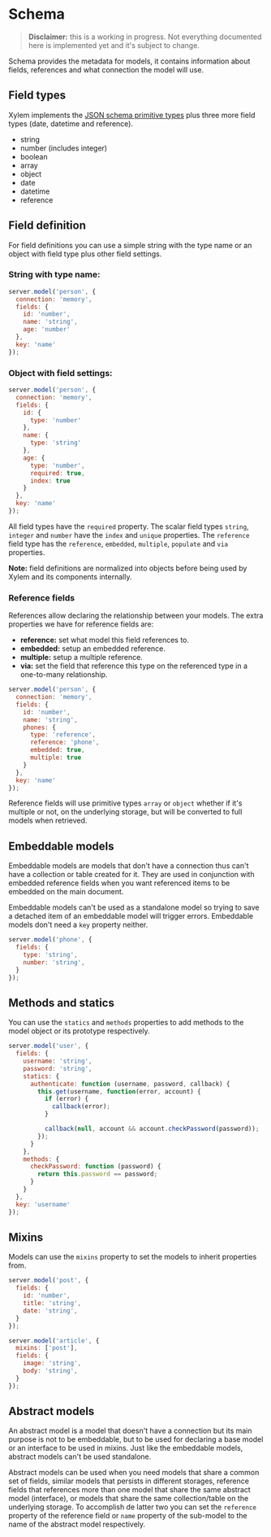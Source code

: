# Schema

 > **Disclaimer:** this is a working in progress. Not everything documented here is implemented yet and it's subject to change.

Schema provides the metadata for models, it contains information about fields, references and what connection the model will use.

## Field types

Xylem implements the [JSON schema primitive types](http://json-schema.org/latest/json-schema-core.html#anchor8) plus three more field types (date, datetime and reference).

 - string
 - number (includes integer)
 - boolean
 - array
 - object
 - date
 - datetime
 - reference

## Field definition

For field definitions you can use a simple string with the type name or an object with field type plus other field settings.

### String with type name:

```js
server.model('person', {
  connection: 'memory',
  fields: {
    id: 'number',
    name: 'string',
    age: 'number'
  },
  key: 'name'
});
```

### Object with field settings:

```js
server.model('person', {
  connection: 'memory',
  fields: {
    id: {
      type: 'number'
    },
    name: {
      type: 'string'
    },
    age: {
      type: 'number',
      required: true,
      index: true
    }
  },
  key: 'name'
});
```

All field types have the `required` property. The scalar field types `string`, `integer` and `number` have the `index` and `unique` properties. The `reference` field type has the `reference`, `embedded`, `multiple`, `populate` and `via` properties.

**Note:** field definitions are normalized into objects before being used by Xylem and its components internally.

### Reference fields

References allow declaring the relationship between your models. The extra properties we have for reference fields are:

 - **reference:** set what model this field references to.
 - **embedded:** setup an embedded reference.
 - **multiple:** setup a multiple reference.
 - **via:** set the field that reference this type on the referenced type in a one-to-many relationship.

```js
server.model('person', {
  connection: 'memory',
  fields: {
    id: 'number',
    name: 'string',
    phones: {
      type: 'reference',
      reference: 'phone',
      embedded: true,
      multiple: true
    }
  },
  key: 'name'
});
```

Reference fields will use primitive types `array` or `object` whether if it's multiple or not, on the underlying storage, but will be converted to full models when retrieved.

## Embeddable models

Embeddable models are models that don't have a connection thus can't have a collection or table created for it. They are used in conjunction with embedded reference fields when you want referenced items to be embedded on the main document.

Embeddable models can't be used as a standalone model so trying to save a detached item of an embeddable model will trigger errors. Embeddable models don't need a `key` property neither.

```js
server.model('phone', {
  fields: {
    type: 'string',
    number: 'string',
  }
});
```

## Methods and statics

You can use the `statics` and `methods` properties to add methods to the model object or its prototype respectively.

```js
server.model('user', {
  fields: {
    username: 'string',
    password: 'string',
    statics: {
      authenticate: function (username, password, callback) {
        this.get(username, function(error, account) {
          if (error) {
            callback(error);
          }

          callback(null, account && account.checkPassword(password));
        });
      }
    },
    methods: {
      checkPassword: function (password) {
        return this.password == password;
      }
    }
  },
  key: 'username'
});
```

## Mixins

Models can use the `mixins` property to set the models to inherit properties from.

```js
server.model('post', {
  fields: {
    id: 'number',
    title: 'string',
    date: 'string',
  }
});
```

```js
server.model('article', {
  mixins: ['post'],
  fields: {
    image: 'string',
    body: 'string',
  }
});
```

## Abstract models

An abstract model is a model that doesn't have a connection but its main purpose is not to be embeddable, but to be used for declaring a base model or an interface to be used in mixins. Just like the embeddable models, abstract models can't be used standalone.

Abstract models can be used when you need models that share a common set of fields, similar models that persists in different storages, reference fields that references more than one model that share the same abstract model (interface), or models that share the same collection/table on the underlying storage. To accomplish de latter two you can set the `reference` property of the reference field or `name` property of the sub-model to the name of the abstract model respectively.
